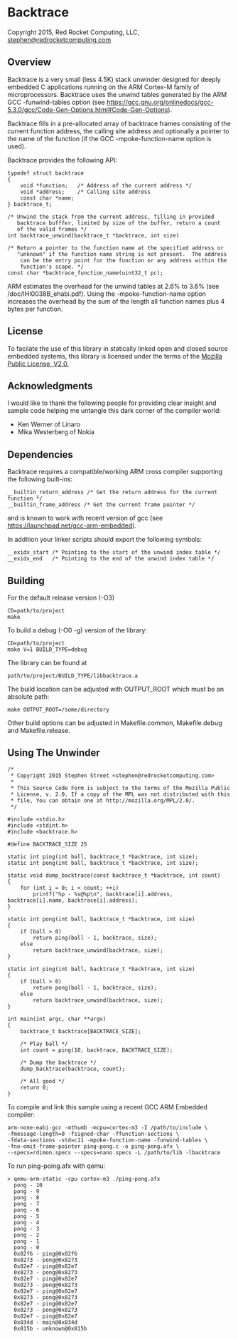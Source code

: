 Backtrace
=========

Copyright 2015, Red Rocket Computing, LLC, stephen@redrocketcomputing.com

Overview
--------

Backtrace is a very small (less 4.5K) stack unwinder designed for deeply embedded 
C applications running on the ARM Cortex-M family of microprocessors. Backtrace 
uses the unwind tables generated by the ARM GCC -funwind-tables option
(see https://gcc.gnu.org/onlinedocs/gcc-5.3.0/gcc/Code-Gen-Options.html#Code-Gen-Options).

Backtrace fills in a pre-allocated array of backtrace frames consisting of
the current function address, the calling site address and optionally a pointer
to the name of the function (if the GCC -mpoke-function-name option is used).

Backtrace provides the following API:

	typedef struct backtrace
	{
		void *function;   /* Address of the current address */
		void *address;    /* Calling site address 
		const char *name;
	} backtrace_t;

	/* Unwind the stack from the current address, filling in provided
	   backtrace bufffer, limited by size of the buffer, return a count
	   of the valid frames */	
	int backtrace_unwind(backtrace_t *backtrace, int size)

	/* Return a pointer to the function name at the specified address or
	   "unknown" if the function name string is not present.  The address
	    can be the entry point for the function or any address within the
	    function's scope. */
	const char *backtrace_function_name(uint32_t pc);

ARM estimates the overhead for the unwind tables at 2.6% to 3.6%
(see /doc/IHI0038B_ehabi.pdf). Using the -mpoke-function-name option increases
the overhead by the sum of the length all function names plus 4 bytes per 
function.

License
-------

To facilate the use of this library in statically linked open and closed source 
embedded systems, this library is licensed under the terms of the 
[Mozilla Public License, V2.0.](http://mozilla.org/MPL/2.0)

Acknowledgments
---------------

I would like to thank the following people for providing clear insight and sample 
code helping me untangle this dark corner of the compiler world:

- Ken Werner of Linaro
- Mika Westerberg of Nokia

Dependencies
------------

Backtrace requires a compatible/working ARM cross compiler supporting the following built-ins:

	__builtin_return_address /* Get the return address for the current function */
	__builtin_frame_address /* Get the current frame pointer */

and is known to work with recent version of gcc
(see https://launchpad.net/gcc-arm-embedded).

In addition your linker scripts should export the following symbols:

	__exidx_start /* Pointing to the start of the unwind index table */
	__exidx_end   /* Pointing to the end of the unwind index table */

Building
--------

For the default release version (-O3)

	CD=path/to/project
	make

To build a debug (-O0 -g) version of the library:

	CD=path/to/project
	make V=1 BUILD_TYPE=debug
	
The library can be found at 

	path/to/project/BUILD_TYPE/libbacktrace.a

The build location can be adjusted with OUTPUT_ROOT which must be an absolute path:

	make OUTPUT_ROOT=/some/directory

Other build options can be adjusted in Makefile.common, Makefile.debug and Makefile.release.

Using The Unwinder
-------------------

	/*
	 * Copyright 2015 Stephen Street <stephen@redrocketcomputing.com>
	 * 
	 * This Source Code Form is subject to the terms of the Mozilla Public
	 * License, v. 2.0. If a copy of the MPL was not distributed with this
	 * file, You can obtain one at http://mozilla.org/MPL/2.0/. 
	 */

	#include <stdio.h>
	#include <stdint.h>
	#include <backtrace.h>

	#define BACKTRACE_SIZE 25

	static int ping(int ball, backtrace_t *backtrace, int size);
	static int pong(int ball, backtrace_t *backtrace, int size);

	static void dump_backtrace(const backtrace_t *backtrace, int count)
	{
		for (int i = 0; i < count; ++i)
			printf("%p - %s@%p\n", backtrace[i].address, backtrace[i].name, backtrace[i].address);
	}

	static int pong(int ball, backtrace_t *backtrace, int size)
	{
		if (ball > 0)
			return ping(ball - 1, backtrace, size);
		else
			return backtrace_unwind(backtrace, size);
	}

	static int ping(int ball, backtrace_t *backtrace, int size)
	{
		if (ball > 0)
			return pong(ball - 1, backtrace, size);
		else
			return backtrace_unwind(backtrace, size);
	}

	int main(int argc, char **argv)
	{
		backtrace_t backtrace[BACKTRACE_SIZE];
	
		/* Play ball */
		int count = ping(10, backtrace, BACKTRACE_SIZE);

		/* Dump the backtrace */
		dump_backtrace(backtrace, count);

		/* All good */
		return 0;
	}

To compile and link this sample using a recent GCC ARM Embedded compiler:

	arm-none-eabi-gcc -mthumb -mcpu=cortex-m3 -I /path/to/include \
	-fmessage-length=0 -fsigned-char -ffunction-sections \
	-fdata-sections -std=c11 -mpoke-function-name -funwind-tables \
	-fno-omit-frame-pointer ping-pong.c -o ping-pong.afx \
	--specs=rdimon.specs --specs=nano.specs -L /path/to/lib -lbacktrace

To run ping-poing.afx with qemu:

	> qemu-arm-static -cpu cortex-m3 ./ping-pong.afx
  	  pong - 10
	  pong - 9
	  pong - 8
	  pong - 7
	  pong - 6
	  pong - 5
	  pong - 4
	  pong - 3
	  pong - 2
	  pong - 1
	  pong - 0
	  0x82f6 - ping@0x82f6
	  0x8273 - pong@0x8273
	  0x82e7 - ping@0x82e7
	  0x8273 - pong@0x8273
	  0x82e7 - ping@0x82e7
	  0x8273 - pong@0x8273
	  0x82e7 - ping@0x82e7
	  0x8273 - pong@0x8273
	  0x82e7 - ping@0x82e7
	  0x8273 - pong@0x8273
	  0x82e7 - ping@0x82e7
	  0x834d - main@0x834d
	  0x815b - unknown@0x815b

	

